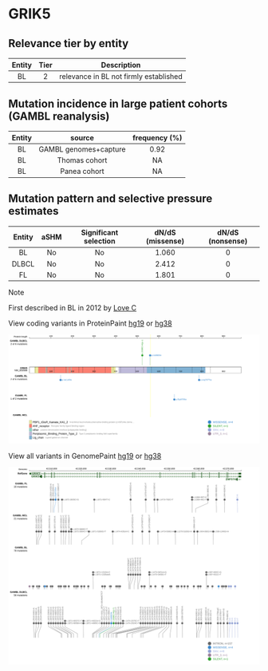 # GRIK5

## Relevance tier by entity

|Entity|Tier|Description                           |
|:------:|:----:|--------------------------------------|
|BL    |2   |relevance in BL not firmly established|

## Mutation incidence in large patient cohorts (GAMBL reanalysis)

|Entity|source               |frequency (%)|
|:------:|:---------------------:|:-------------:|
|BL    |GAMBL genomes+capture|0.92         |
|BL    |Thomas cohort        |  NA         |
|BL    |Panea cohort         |  NA         |

## Mutation pattern and selective pressure estimates

|Entity|aSHM|Significant selection|dN/dS (missense)|dN/dS (nonsense)|
|:------:|:----:|:---------------------:|:----------------:|:----------------:|
|BL    |No  |No                   |1.060           |0               |
|DLBCL |No  |No                   |2.412           |0               |
|FL    |No  |No                   |1.801           |0               |


> [!NOTE]
> First described in BL in 2012 by [Love C](https://pubmed.ncbi.nlm.nih.gov/23143597)


View coding variants in ProteinPaint [hg19](https://www.bcgsc.ca/downloads/morinlab/GAMBL/test/genes/GRIK5_protein.html)  or [hg38](https://www.bcgsc.ca/downloads/morinlab/GAMBL/test/genes/GRIK5_protein_hg38.html)

![image](images/proteinpaint/GRIK5_NM_002088.svg)

View all variants in GenomePaint [hg19](https://www.bcgsc.ca/downloads/morinlab/GAMBL/test/genes/GRIK5.html)  or [hg38](https://www.bcgsc.ca/downloads/morinlab/GAMBL/test/genes/GRIK5_hg38.html)

![image](images/proteinpaint/GRIK5.svg)
